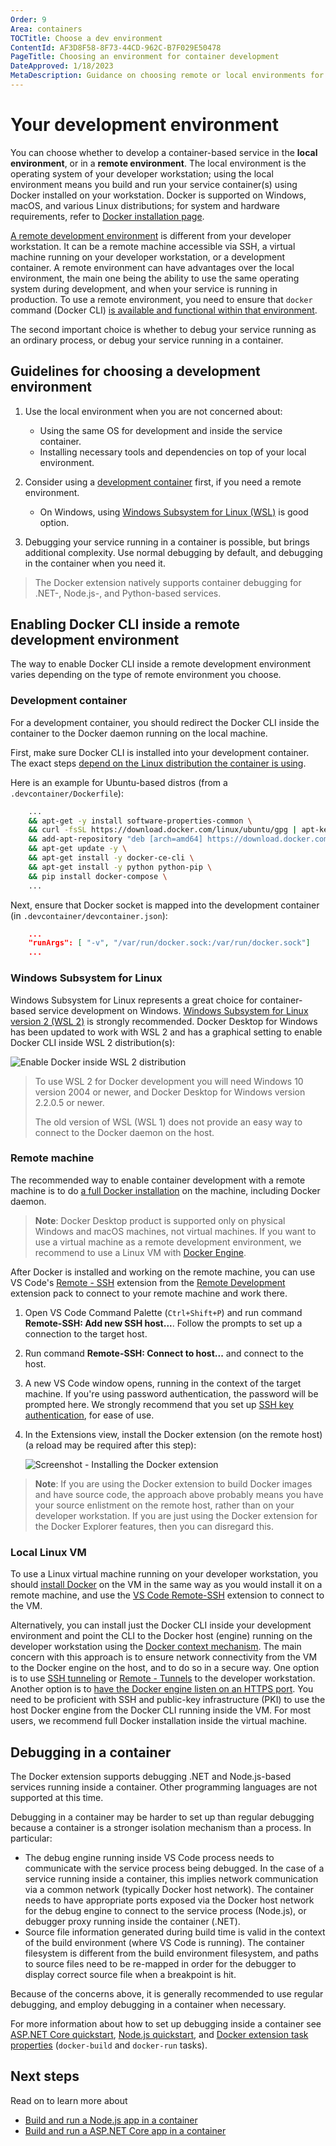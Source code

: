 ```yaml
---
Order: 9
Area: containers
TOCTitle: Choose a dev environment
ContentId: AF3D8F58-8F73-44CD-962C-B7F029E50478
PageTitle: Choosing an environment for container development
DateApproved: 1/18/2023
MetaDescription: Guidance on choosing remote or local environments for developing and debugging containerized apps, using Visual Studio Code.
---
```


# Your development environment

You can choose whether to develop a container-based service in the **local environment**, or in a **remote environment**. The local environment is the operating system of your developer workstation; using the local environment means you build and run your service container(s) using Docker installed on your workstation. Docker is supported on Windows, macOS, and various Linux distributions; for system and hardware requirements, refer to [Docker installation page](https://docs.docker.com/get-docker/).

[A remote development environment](/docs/remote/remote-overview.md) is different from your developer workstation. It can be a remote machine accessible via SSH, a virtual machine running on your developer workstation, or a development container. A remote environment can have advantages over the local environment, the main one being the ability to use the same operating system during development, and when your service is running in production. To use a remote environment, you need to ensure that `docker` command (Docker CLI) [is available and functional within that environment](#enabling-docker-cli-inside-a-remote-development-environment).

The second important choice is whether to debug your service running as an ordinary process, or debug your service running in a container.

## Guidelines for choosing a development environment

1. Use the local environment when you are not concerned about:

   - Using the same OS for development and inside the service container.
   - Installing necessary tools and dependencies on top of your local environment.

1. Consider using a [development container](/docs/devcontainers/containers.md) first, if you need a remote environment.

   - On Windows, using [Windows Subsystem for Linux (WSL)](#windows-subsystem-for-linux) is good option.

1. Debugging your service running in a container is possible, but brings additional complexity. Use normal debugging by default, and debugging in the container when you need it.

> The Docker extension natively supports container debugging for .NET-, Node.js-, and Python-based services.

## Enabling Docker CLI inside a remote development environment

The way to enable Docker CLI inside a remote development environment varies depending on the type of remote environment you choose.

### Development container

For a development container, you should redirect the Docker CLI inside the container to the Docker daemon running on the local machine.

First, make sure Docker CLI is installed into your development container. The exact steps [depend on the Linux distribution the container is using](https://docs.docker.com/install/).

Here is an example for Ubuntu-based distros (from a `.devcontainer/Dockerfile`):

```sh
    ...
    && apt-get -y install software-properties-common \
    && curl -fsSL https://download.docker.com/linux/ubuntu/gpg | apt-key add - 2>/dev/null \
    && add-apt-repository "deb [arch=amd64] https://download.docker.com/linux/ubuntu bionic stable" \
    && apt-get update -y \
    && apt-get install -y docker-ce-cli \
    && apt-get install -y python python-pip \
    && pip install docker-compose \
    ...
```

Next, ensure that Docker socket is mapped into the development container (in `.devcontainer/devcontainer.json`):

```json
    ...
    "runArgs": [ "-v", "/var/run/docker.sock:/var/run/docker.sock"]
    ...
```

### Windows Subsystem for Linux

Windows Subsystem for Linux represents a great choice for container-based service development on Windows. [Windows Subsystem for Linux version 2 (WSL 2)](https://learn.microsoft.com/windows/wsl/compare-versions#whats-new-in-wsl-2) is strongly recommended. Docker Desktop for Windows has been updated to work with WSL 2 and has a graphical setting to enable Docker CLI inside WSL 2 distribution(s):

![Enable Docker inside WSL 2 distribution](images/devenv/devenv-enable-docker-wsl2.png)

> To use WSL 2 for Docker development you will need Windows 10 version 2004 or newer, and Docker Desktop for Windows version 2.2.0.5 or newer.
>
> The old version of WSL (WSL 1) does not provide an easy way to connect to the Docker daemon on the host.

### Remote machine

The recommended way to enable container development with a remote machine is to do [a full Docker installation](https://docs.docker.com/install/) on the machine, including Docker daemon.

> **Note**: Docker Desktop product is supported only on physical Windows and macOS machines, not virtual machines. If you want to use a virtual machine as a remote development environment, we recommend to use a Linux VM with [Docker Engine](https://docs.docker.com/engine/).

After Docker is installed and working on the remote machine, you can use VS Code's [Remote - SSH](https://marketplace.visualstudio.com/items?itemName=ms-vscode-remote.remote-ssh) extension from the [Remote Development](https://marketplace.visualstudio.com/items?itemName=ms-vscode-remote.vscode-remote-extensionpack) extension pack to connect to your remote machine and work there.

1. Open VS Code Command Palette (`Ctrl+Shift+P`) and run command **Remote-SSH: Add new SSH host...**. Follow the prompts to set up a connection to the target host.

1. Run command **Remote-SSH: Connect to host...** and connect to the host.

1. A new VS Code window opens, running in the context of the target machine. If you're using password authentication, the password will be prompted here. We strongly recommend that you set up [SSH key authentication](https://www.ssh.com/ssh/public-key-authentication), for ease of use.

1. In the Extensions view, install the Docker extension (on the remote host) (a reload may be required after this step):

   ![Screenshot - Installing the Docker extension](images/devenv/install-in-ssh.png)

> **Note**: If you are using the Docker extension to build Docker images and have source code, the approach above probably means you have your source enlistment on the remote host, rather than on your developer workstation. If you are just using the Docker extension for the Docker Explorer features, then you can disregard this.

### Local Linux VM

To use a Linux virtual machine running on your developer workstation, you should [install Docker](https://docs.docker.com/install/) on the VM in the same way as you would install it on a remote machine, and use the [VS Code Remote-SSH](https://marketplace.visualstudio.com/items?itemName=ms-vscode-remote.remote-ssh) extension to connect to the VM.

Alternatively, you can install just the Docker CLI inside your development environment and point the CLI to the Docker host (engine) running on the developer workstation using the [Docker context mechanism](https://docs.docker.com/engine/context/working-with-contexts/). The main concern with this approach is to ensure network connectivity from the VM to the Docker engine on the host, and to do so in a secure way. One option is to use [SSH tunneling](/docs/containers/ssh.md) or [Remote - Tunnels](/docs/remote/tunnels.md) to the developer workstation. Another option is to [have the Docker engine listen on an HTTPS port](https://docs.docker.com/engine/security/https/). You need to be proficient with SSH and public-key infrastructure (PKI) to use the host Docker engine from the Docker CLI running inside the VM. For most users, we recommend full Docker installation inside the virtual machine.

## Debugging in a container

The Docker extension supports debugging .NET and Node.js-based services running inside a container. Other programming languages are not supported at this time.

Debugging in a container may be harder to set up than regular debugging because a container is a stronger isolation mechanism than a process. In particular:

- The debug engine running inside VS Code process needs to communicate with the service process being debugged. In the case of a service running inside a container, this implies network communication via a common network (typically Docker host network). The container needs to have appropriate ports exposed via the Docker host network for the debug engine to connect to the service process (Node.js), or debugger proxy running inside the container (.NET).
- Source file information generated during build time is valid in the context of the build environment (where VS Code is running). The container filesystem is different from the build environment filesystem, and paths to source files need to be re-mapped in order for the debugger to display correct source file when a breakpoint is hit.

Because of the concerns above, it is generally recommended to use regular debugging, and employ debugging in a container when necessary.

For more information about how to set up debugging inside a container see [ASP.NET Core quickstart](/docs/containers/quickstart-aspnet-core.md), [Node.js quickstart](/docs/containers/quickstart-node.md), and [Docker extension task properties](/docs/containers/reference.md) (`docker-build` and `docker-run` tasks).

## Next steps

Read on to learn more about

- [Build and run a Node.js app in a container](/docs/containers/quickstart-node.md)
- [Build and run a ASP.NET Core app in a container](/docs/containers/quickstart-aspnet-core.md)
